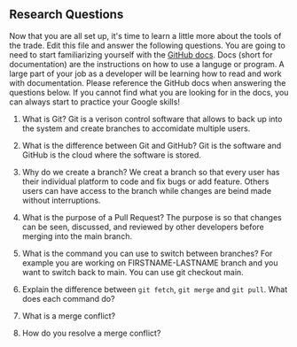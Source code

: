 ## Research Questions

Now that you are all set up, it's time to learn a little more about the tools of the trade. Edit this file and answer the following questions. You are going to need to start familiarizing yourself with the [GitHub docs](https://docs.github.com/en). Docs (short for documentation) are the instructions on how to use a languge or program. A large part of your job as a developer will be learning how to read and work with documentation. Please reference the GitHub docs when answering the questions below. If you cannot find what you are looking for in the docs, you can always start to practice your Google skills!

1. What is Git?
   Git is a verison control software that allows to back up into the system and create branches to accomidate multiple users.
2. What is the difference between Git and GitHub?
   Git is the software and GitHub is the cloud where the software is stored.
3. Why do we create a branch?
   We creat a branch so that every user has their individual platform to code and fix bugs or add feature. Others users can have access to the branch while changes are beind made without interruptions.
4. What is the purpose of a Pull Request?
   The purpose is so that changes can be seen, discussed, and reviewed by other developers before merging into the main branch.
5. What is the command you can use to switch between branches? For example you are working on FIRSTNAME-LASTNAME branch and you want to switch back to main.
   You can use git checkout main.
6. Explain the difference between `git fetch`, `git merge` and `git pull`. What does each command do?

7. What is a merge conflict?
8. How do you resolve a merge conflict?
